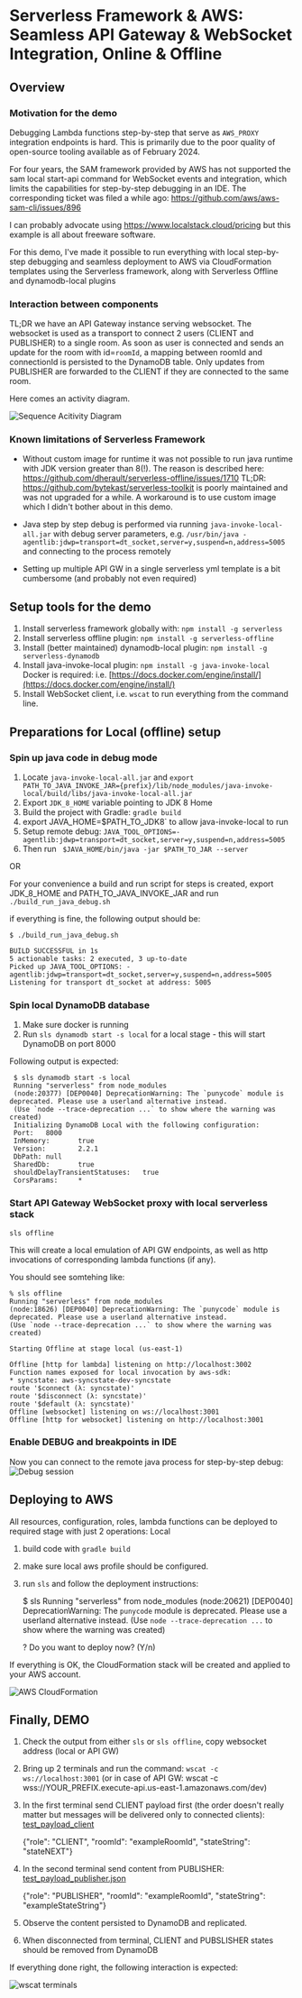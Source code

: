 # Serverless Framework & AWS: Seamless API Gateway & WebSocket Integration, Online & Offline

## Overview

### Motivation for the demo
Debugging Lambda functions step-by-step that serve as `AWS_PROXY` integration endpoints is hard.
This is primarily due to the poor quality of open-source tooling available as of February 2024.

For four years, the SAM framework provided by AWS has not supported the sam local start-api command for WebSocket events 
and integration, which limits the capabilities for step-by-step debugging in an IDE. The corresponding ticket was filed
a while ago: https://github.com/aws/aws-sam-cli/issues/896

I can probably advocate using https://www.localstack.cloud/pricing but this example is all about freeware software.

For this demo, I've made it possible to run everything with local step-by-step debugging and seamless deployment to AWS 
via CloudFormation templates using the Serverless framework, along with Serverless Offline and dynamodb-local plugins


### Interaction between components

TL;DR we have an API Gateway instance serving websocket. The websocket is used as a transport to connect 2 users 
(CLIENT and PUBLISHER) to a single room. As soon as user is connected and sends an update for the room with id=`roomId`, 
a mapping between roomId and connectionId is persisted to the DynamoDB table. 
Only updates from PUBLISHER are forwarded to the CLIENT if they are connected to the same room.

Here comes an activity diagram.

![Sequence Acitivity Diagram](docs/awssync-ad.png)

### Known limitations of Serverless Framework

* Without custom image for runtime it was not possible to run java runtime with JDK version greater than 8(!). 
The reason is described here: https://github.com/dherault/serverless-offline/issues/1710 TL;DR:
https://github.com/bytekast/serverless-toolkit is poorly maintained and was not upgraded for a while. 
A workaround is to use custom image which I didn't bother about in this demo.
* Java step by step debug is performed via running `java-invoke-local-all.jar` with debug server parameters, e.g. 
`/usr/bin/java -agentlib:jdwp=transport=dt_socket,server=y,suspend=n,address=5005` and connecting to the process remotely

* Setting up multiple API GW in a single serverless yml template is a bit cumbersome (and probably not even required)


## Setup tools for the demo

1. Install serverless framework globally with: `npm install -g serverless`
2. Install serverless offline plugin: `npm install -g serverless-offline`
3. Install (better maintained) dynamodb-local plugin: `npm install -g serverless-dynamodb`
4. Install java-invoke-local plugin: `npm install -g java-invoke-local`
   Docker is required: i.e. [https://docs.docker.com/engine/install/](https://docs.docker.com/engine/install/)
5. Install WebSocket client, i.e. `wscat` to run everything from the command line.

## Preparations for Local (offline) setup

### Spin up java code in debug mode
1. Locate `java-invoke-local-all.jar` and `export PATH_TO_JAVA_INVOKE_JAR={prefix}/lib/node_modules/java-invoke-local/build/libs/java-invoke-local-all.jar`
2. Export `JDK_8_HOME` variable pointing to JDK 8 Home
3. Build the project with Gradle: `gradle build`
4. export JAVA_HOME=$PATH_TO_JDK8` to allow java-invoke-local to run
5. Setup remote debug: `JAVA_TOOL_OPTIONS=-agentlib:jdwp=transport=dt_socket,server=y,suspend=n,address=5005`
6. Then run ` $JAVA_HOME/bin/java -jar $PATH_TO_JAR --server`

OR

For your convenience a build and run script for steps is created, export JDK_8_HOME and PATH_TO_JAVA_INVOKE_JAR 
 and run `./build_run_java_debug.sh`

if everything is fine, the following output should be:

    $ ./build_run_java_debug.sh
    
    BUILD SUCCESSFUL in 1s
    5 actionable tasks: 2 executed, 3 up-to-date
    Picked up JAVA_TOOL_OPTIONS: -agentlib:jdwp=transport=dt_socket,server=y,suspend=n,address=5005
    Listening for transport dt_socket at address: 5005

### Spin local DynamoDB database

1. Make sure docker is running
2. Run `sls dynamodb start -s local` for a local stage - this will start DynamoDB on port 8000

Following output is expected:

     $ sls dynamodb start -s local
     Running "serverless" from node_modules
     (node:20377) [DEP0040] DeprecationWarning: The `punycode` module is deprecated. Please use a userland alternative instead.
     (Use `node --trace-deprecation ...` to show where the warning was created)
     Initializing DynamoDB Local with the following configuration:
     Port:   8000
     InMemory:       true
     Version:        2.2.1
     DbPath: null
     SharedDb:       true
     shouldDelayTransientStatuses:   true
     CorsParams:     *


### Start API Gateway WebSocket proxy with local serverless stack

`sls offline`

This will create a local emulation of API GW endpoints, as well as http invocations of corresponding lambda functions 
(if any).

You should see somtehing like:

    % sls offline
    Running "serverless" from node_modules
    (node:18626) [DEP0040] DeprecationWarning: The `punycode` module is deprecated. Please use a userland alternative instead.
    (Use `node --trace-deprecation ...` to show where the warning was created)
    
    Starting Offline at stage local (us-east-1)
    
    Offline [http for lambda] listening on http://localhost:3002
    Function names exposed for local invocation by aws-sdk:
    * syncstate: aws-syncstate-dev-syncstate
    route '$connect (λ: syncstate)'
    route '$disconnect (λ: syncstate)'
    route '$default (λ: syncstate)'
    Offline [websocket] listening on ws://localhost:3001
    Offline [http for websocket] listening on http://localhost:3001

### Enable DEBUG and breakpoints in IDE

Now you can connect to the remote java process for step-by-step debug:
![Debug session](docs/debug-screen.png)

## Deploying to AWS

All resources, configuration, roles, lambda functions can be deployed to required stage with just 2 operations:
Local


1. build code with `gradle build`
2. make sure local aws profile should be configured.
3. run `sls` and follow the deployment instructions:


    $ sls
    Running "serverless" from node_modules
    (node:20621) [DEP0040] DeprecationWarning: The `punycode` module is deprecated. Please use a userland alternative instead.
    (Use `node --trace-deprecation ...` to show where the warning was created)
    
    ? Do you want to deploy now? (Y/n) 


If everything is OK, the CloudFormation stack will be created and applied to your AWS account.

![AWS CloudFormation](docs/aws-cloudformation.png)


## Finally, DEMO

1. Check the output from either `sls` or `sls offline`, copy websocket address (local or API GW)
2. Bring up 2 terminals and run the command: `wscat -c ws://localhost:3001` (or in case of API GW: wscat -c wss://YOUR_PREFIX.execute-api.us-east-1.amazonaws.com/dev)
3. In the first terminal send CLIENT payload first (the order doesn't really matter but messages will be delivered only to connected clients):
[test_payload_client](test_json_payload%2Ftest_payload_client)
    

    {"role": "CLIENT", "roomId": "exampleRoomId", "stateString": "stateNEXT"}
    
4. In the second terminal send content from PUBLISHER: [test_payload_publisher.json](test_json_payload%2Ftest_payload_publisher.json)

    
    {"role": "PUBLISHER", "roomId": "exampleRoomId", "stateString": "exampleStateString"}

5. Observe the content persisted to DynamoDB and replicated.
6. When disconnected from terminal, CLIENT and PUBSLISHER states should be removed from DynamoDB


If everything done right, the following interaction is expected:

![wscat terminals](docs/ws-cat-demo.png)